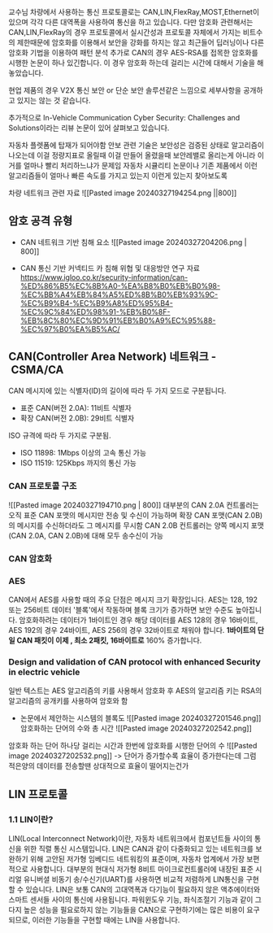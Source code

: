 교수님 차량에서 사용하는 통신 프로토콜로는
CAN,LIN,FlexRay,MOST,Ethernet이 있으며
각각 다른 대역폭을 사용하여 통신을 하고 있습니다. 
다만 암호화 관련해서는 CAN,LIN,FlexRay의 경우 프로토콜에서 실시간성과 프로토콜 자체에서 가지는 비트수의 제한때문에 암호화를 이용해서 보안을 강화를 하지는 않고 최근들어 딥러닝이나 다른 암호화 기법을 이용하여 패턴 분석 
추가로 CAN의 경우 AES-RSA를 접목한 암호화를 시행한 논문이 하나 있긴합니다. 이 경우 암호화 하는데 걸리는 시간에 대해서 기술을 해놓았습니다.

현업 제품의 경우 V2X 통신 보안 or 단순 보안 솔루션같은 느낌으로 세부사항을 공개하고 있지는 않는 것 같습니다.

추가적으로 In-Vehicle Communication Cyber Security: Challenges and Solutions이라는 리뷰 논문이 있어 살펴보고 있습니다.

자동차 플렛폼에 탑재가 되어야함
안보 관련 기술은 보안성은 검증된 상태로 알고리즘이 나오는데 이걸 정량지표로 올릴때
이걸 만들어 올렸을때 보안레밸로 올리는게 아니라
이거를 얼마나 빨리 처리하느냐가 문제임
자동차 시큘리티 논문이나 기존 제품에서 이런 알고리즘들이 얼마나 빠른 속도를 가지고 있는지
이런게 있는지 찾아보도록

차량 네트워크 관련 자료 
![[Pasted image 20240327194254.png ||800]]
## 암호 공격 유형

- CAN 네트워크 기반 침해 요소 
![[Pasted image 20240327204206.png | 800]]

-  CAN 통신 기반 커넥티드 카 침해 위협 및 대응방안 연구 자료
https://www.igloo.co.kr/security-information/can-%ED%86%B5%EC%8B%A0-%EA%B8%B0%EB%B0%98-%EC%BB%A4%EB%84%A5%ED%8B%B0%EB%93%9C-%EC%B9%B4-%EC%B9%A8%ED%95%B4-%EC%9C%84%ED%98%91-%EB%B0%8F-%EB%8C%80%EC%9D%91%EB%B0%A9%EC%95%88-%EC%97%B0%EA%B5%AC/
## CAN(**Controller Area Network**) 네트워크  -  CSMA/CA

CAN 메시지에 있는 식별자(ID)의 길이에 따라 두 가지 모드로 구분됩니다.
- 표준 CAN(버전 2.0A): 11비트 식별자
- 확장 CAN(버전 2.0B): 29비트 식별자

ISO 규격에 따라 두 가지로 구분됨.
- ISO 11898: 1Mbps 이상의 고속 통신 가능
- ISO 11519: 125Kbps 까지의 통신 가능

### CAN 프로토콜 구조
![[Pasted image 20240327194710.png | 800]]
대부분의 CAN 2.0A 컨트롤러는 오직 표준 CAN 포맷의 메시지만 전송 및 수신이 가능하며
확장 CAN 포맷(CAN 2.0B)의 메시지를 수신하더라도 그 메시지를 무시함
CAN 2.0B 컨트롤러는 양쪽 메시지 포맷(CAN 2.0A, CAN 2.0B)에 대해 모두 송수신이 가능

### CAN 암호화
### AES
CAN에서 AES를 사용할 때의 주요 단점은 메시지 크기 확장입니다. AES는 128, 192 또는 256비트 데이터 '블록'에서 작동하며 블록 크기가 증가하면 보안 수준도 높아집니다. 암호화하려는 데이터가 1바이트인 경우 해당 데이터를 AES 128의 경우 16바이트, AES 192의 경우 24바이트, AES 256의 경우 32바이트로 채워야 합니다. **1바이트의 단일 CAN 패킷이 이제 , 최소 2패킷, 16바이트로** 160% 증가합니다.

### Design and validation of CAN protocol with enhanced Security in electric vehicle 
일반 텍스트는 AES 알고리즘의 키를 사용해서 암호화 후 AES의 알고리즘 키는 RSA의 알고리즘의 공개키를 사용하여 암호와 함

- 논문에서 제안하는 시스템의 블록도
  ![[Pasted image 20240327201546.png]]
암호화하는 단어의 수와 총 시간 
![[Pasted image 20240327202542.png]]

암호화 하는 단어 하나당 걸리는 시간과 한번에 암호화를 시행한 단어의 수
![[Pasted image 20240327202532.png]]
-> 단어가 증가할수록 효율이 증가한다는데 그럼 적은양의 데이터를 전송할땐 상대적으로 효율이 떨어지는건가

## LIN 프로토콜
### 1.1 LIN이란?
LIN(Local Interconnect Network)이란, 자동차 네트워크에서 컴포넌트들 사이의 통신을 위한 직렬 통신 시스템입니다. LIN은 CAN과 같이 다중화되고 있는 네트워크를 보완하기 위해 고안된 저가형 임베디드 네트워킹의 표준이며, 자동차 업계에서 가장 보편적으로 사용합니다. 대부분의 현대식 저가형 8비트 마이크로컨트롤러에 내장된 표준 시리얼 유니버셜 비동기 송/수신기(UART)를 사용하면 비교적 저렴하게 LIN통신을 구현할 수 있습니다. LIN은 보통 CAN의 고대역폭과 다기능이 필요하지 않은 액추에이터와 스마트 센서들 사이의 통신에 사용됩니다. 파워윈도우 기능, 좌식조절기 기능과 같이 그다지 높은 성능을 필요로하지 않는 기능들을 CAN으로 구현하기에는 많은 비용이 요구되므로, 이러한 기능들을 구현할 때에는 LIN을 사용합니다.